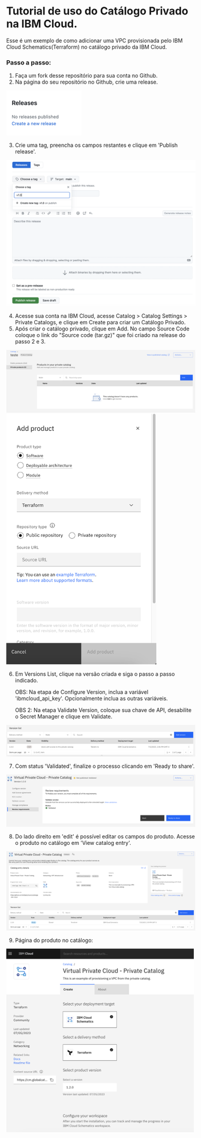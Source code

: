 # Tutorial de uso do Catálogo Privado na IBM Cloud.

 Esse é um exemplo de como adicionar uma VPC provisionada pelo IBM Cloud Schematics(Terraform) no catálogo privado da IBM Cloud.

 ### Passo a passo:

 1. Faça um fork desse repositório para sua conta no Github.
 2. Na página do seu repositório no Github, crie uma release.

 <img src="https://github.com/RafaelLOliveira/catalogo-ibm-cloud/blob/main/imagens/release1.png" width="200"/>

 3. Crie uma tag, preencha os campos restantes e clique em 'Publish release'.

 ![imagem 2](https://github.com/RafaelLOliveira/catalogo-ibm-cloud/blob/main/imagens/release2.png)

 4. Acesse sua conta na IBM Cloud, acesse Catalog > Catalog Settings > Private Catalogs, e clique em Create para criar um Catálogo Privado.
 5. Após criar o catálogo privado, clique em Add. No campo Source Code coloque o link do "Source code (tar.gz)" que foi criado na release do passo 2 e 3.

 <img src="https://github.com/RafaelLOliveira/catalogo-ibm-cloud/blob/main/imagens/catalogo-privado.png"/>

 <img src="https://github.com/RafaelLOliveira/catalogo-ibm-cloud/blob/main/imagens/add-product.png" width="400"/>

 6. Em Versions List, clique na versão criada e siga o passo a passo indicado.

    OBS: Na etapa de Configure Version, inclua a variável 'ibmcloud_api_key'. Opcionalmente inclua as outras variáveis.

    OBS 2: Na etapa Validate Version, coloque sua chave de API, desabilite o Secret Manager e clique em Validate.

 <img src="https://github.com/RafaelLOliveira/catalogo-ibm-cloud/blob/main/imagens/version-list.png" />

 7. Com status 'Validated', finalize o processo clicando em 'Ready to share'.

 <img src="https://github.com/RafaelLOliveira/catalogo-ibm-cloud/blob/main/imagens/final.png" />
 
  8. Do lado direito em 'edit' é possível editar os campos do produto. Acesse o produto no catálogo em 'View catalog entry'.

 <img src="https://github.com/RafaelLOliveira/catalogo-ibm-cloud/blob/main/imagens/final2.png" />

  9. Página do produto no catálogo:

  <img src="https://github.com/RafaelLOliveira/catalogo-ibm-cloud/blob/main/imagens/catalogo-final.png" width="500"/>
